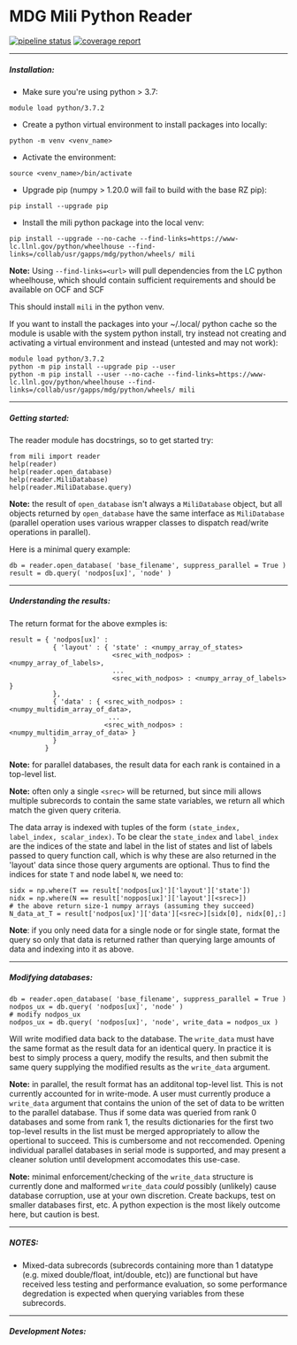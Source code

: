 # MDG Mili Python Reader
[![pipeline status](https://rzlc.llnl.gov/gitlab/mili/mili-python/badges/master/pipeline.svg)](https://rzlc.llnl.gov/gitlab/mili/mili-python/-/commits/master)
[![coverage report](https://rzlc.llnl.gov/gitlab/mili/mili-python/badges/master/coverage.svg)](https://rzlc.llnl.gov/gitlab/mili/mili-python/-/commits/master)

---
##### Installation:

  - Make sure you're using python > 3.7:

  `module load python/3.7.2`

  - Create a python virtual environment to install packages into locally:

  `python -m venv <venv_name>`

  - Activate the environment:

  `source <venv_name>/bin/activate`

  - Upgrade pip (numpy > 1.20.0 will fail to build with the base RZ pip):

  `pip install --upgrade pip`

  - Install the mili python package into the local venv:

  `pip install --upgrade --no-cache --find-links=https://www-lc.llnl.gov/python/wheelhouse --find-links=/collab/usr/gapps/mdg/python/wheels/ mili`

  **Note:** Using `--find-links=<url>` will pull dependencies from the LC python wheelhouse, which should contain sufficient requirements and should be available on OCF and SCF

  This should install `mili` in the python venv.

  If you want to install the packages into your ~/.local/ python cache so the module is usable with the system python install, try instead not creating and activating a virtual environment and instead (untested and may not work):
  ``` 
  module load python/3.7.2
  python -m pip install --upgrade pip --user
  python -m pip install --user --no-cache --find-links=https://www-lc.llnl.gov/python/wheelhouse --find-links=/collab/usr/gapps/mdg/python/wheels/ mili
  ```

---
##### Getting started:

  The reader module has docstrings, so to get started try:
  ```
  from mili import reader
  help(reader)
  help(reader.open_database)
  help(reader.MiliDatabase)
  help(reader.MiliDatabase.query)
  ```
  **Note:** the result of `open_database` isn't always a `MiliDatabase` object, but all objects returned by `open_database` have the same interface as `MiliDatabase` (parallel operation uses various wrapper classes to dispatch read/write operations in parallel).

  Here is a minimal query example:
  ```
  db = reader.open_database( 'base_filename', suppress_parallel = True )
  result = db.query( 'nodpos[ux]', 'node' )
  ```
---
##### Understanding the results:

  The return format for the above exmples is:
  ```
  result = { 'nodpos[ux]' : 
             { 'layout' : { 'state' : <numpy_array_of_states>
                            <srec_with_nodpos> : <numpy_array_of_labels>,
                            ...
                            <srec_with_nodpos> : <numpy_array_of_labels> } 
             },
             { 'data' : { <srec_with_nodpos> : <numpy_multidim_array_of_data>,
                           ...
                          <srec_with_nodpos> : <numpy_multidim_array_of_data> }
             }
           }
  ```
  **Note:** for parallel databases, the result data for each rank is contained in a top-level list.

  **Note:** often only a single `<srec>` will be returned, but since mili allows multiple subrecords to contain the same state variables, we return all which match the given query criteria.

  The data array is indexed with tuples of the form `(state_index, label_index, scalar_index)`. To be clear the `state_index` and `label_index` are the indices of the state and label in the list of states and list of labels passed to query function call, which is why these are also returned in the 'layout' data since those query arguments are optional. Thus to find the indices for state `T` and node label `N`, we need to:
  ```
  sidx = np.where(T == result['nodpos[ux]']['layout']['state'])
  nidx = np.where(N == result['noppos[ux]']['layout'][<srec>])
  # the above return size-1 numpy arrays (assuming they succeed)
  N_data_at_T = result['nodpos[ux]']['data'][<srec>][sidx[0], nidx[0],:]
  ```
  **Note**: if you only need data for a single node or for single state, format the query so only that data is returned rather than querying large amounts of data and indexing into it as above.

---
##### Modifying databases:

  ```
  db = reader.open_database( 'base_filename', suppress_parallel = True )
  nodpos_ux = db.query( 'nodpos[ux]', 'node' )
  # modify nodpos_ux
  nodpos_ux = db.query( 'nodpos[ux]', 'node', write_data = nodpos_ux )
  ```

  Will write modified data back to the database. The `write_data` must have the same format as the result data for an identical query. In practice it is best to simply process a query, modify the results, and then submit the same query supplying the modified results as the `write_data` argument.

  **Note:** in parallel, the result format has an additonal top-level list. This is not currently accounted for in write-mode. A user must currently produce a `write_data` argument that contains the union of the set of data to be written to the parallel database. Thus if some data was queried from rank 0 databases and some from rank 1, the results dictionaries for the first two top-level results in the list must be merged appropriately to allow the opertional to succeed. This is cumbersome and not reccomended. Opening individual parallel databases in serial mode is supported, and may present a cleaner solution until development accomodates this use-case.

  **Note:** minimal enforcement/checking of the `write_data` structure is currently done and malformed `write_data` *could* possibly (unlikely) cause database corruption, use at your own discretion. Create backups, test on smaller databases first, etc. A python expection is the most likely outcome here, but caution is best.

---
##### NOTES:

  - Mixed-data subrecords (subrecords containing more than 1 datatype (e.g. mixed double/float, int/double, etc)) are functional but have received less testing and performance evaluation, so some performance degredation is expected when querying variables from these subrecords.


--- 
##### Development Notes:
  
  

